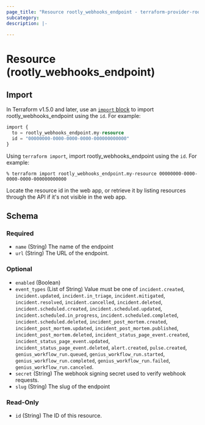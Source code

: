 ```yaml
---
page_title: "Resource rootly_webhooks_endpoint - terraform-provider-rootly"
subcategory:
description: |-
    
---
```


# Resource (rootly_webhooks_endpoint)





## Import

In Terraform v1.5.0 and later, use an [`import` block](https://developer.hashicorp.com/terraform/language/import) to import rootly_webhooks_endpoint using the `id`. For example:

```terraform
import {
  to = rootly_webhooks_endpoint.my-resource
  id = "00000000-0000-0000-0000-000000000000"
}
```

Using `terraform import`, import rootly_webhooks_endpoint using the `id`. For example:

```console
% terraform import rootly_webhooks_endpoint.my-resource 00000000-0000-0000-0000-000000000000
```

Locate the resource id in the web app, or retrieve it by listing resources through the API if it's not visible in the web app.

<!-- schema generated by tfplugindocs -->
## Schema

### Required

- `name` (String) The name of the endpoint
- `url` (String) The URL of the endpoint.

### Optional

- `enabled` (Boolean)
- `event_types` (List of String) Value must be one of `incident.created`, `incident.updated`, `incident.in_triage`, `incident.mitigated`, `incident.resolved`, `incident.cancelled`, `incident.deleted`, `incident.scheduled.created`, `incident.scheduled.updated`, `incident.scheduled.in_progress`, `incident.scheduled.completed`, `incident.scheduled.deleted`, `incident_post_mortem.created`, `incident_post_mortem.updated`, `incident_post_mortem.published`, `incident_post_mortem.deleted`, `incident_status_page_event.created`, `incident_status_page_event.updated`, `incident_status_page_event.deleted`, `alert.created`, `pulse.created`, `genius_workflow_run.queued`, `genius_workflow_run.started`, `genius_workflow_run.completed`, `genius_workflow_run.failed`, `genius_workflow_run.canceled`.
- `secret` (String) The webhook signing secret used to verify webhook requests.
- `slug` (String) The slug of the endpoint

### Read-Only

- `id` (String) The ID of this resource.
